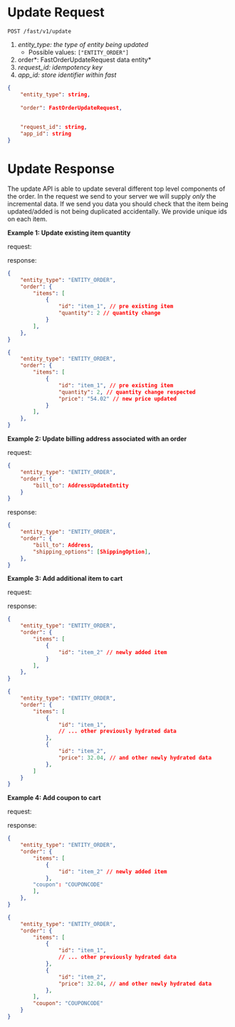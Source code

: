 # Update Request

`POST /fast/v1/update`

1. *entity_type: the type of entity being updated*
    - Possible values: `["ENTITY_ORDER"]`
2. order*: FastOrderUpdateRequest data entity*
3. *request_id: idempotency key*
4. *app_id: store identifier within fast*

```json
{
	"entity_type": string,	
	
	"order": FastOrderUpdateRequest,
	

	"request_id": string,
	"app_id": string
}
```

# Update Response

The update API is able to update several different top level components of the order. In the request we send to your server we will supply *only* the incremental data. If we send you data you should check that the item being updated/added is not being duplicated accidentally. We provide unique ids on each item.

**Example 1: Update existing item quantity**

request:

response:

```json
{
	"entity_type": "ENTITY_ORDER",
	"order": {
		"items": [
			{
				"id": "item_1", // pre existing item
				"quantity": 2 // quantity change
			}
		],
	},
}
```

```json
{
	"entity_type": "ENTITY_ORDER",
	"order": {
		"items": [
			{
				"id": "item_1", // pre existing item
				"quantity": 2, // quantity change respected
				"price": "54.02" // new price updated
			}
		],
	},
}
```

**Example 2: Update billing address associated with an order**

request:

```json
{
	"entity_type": "ENTITY_ORDER",
	"order": {
		"bill_to": AddressUpdateEntity
	}
}
```

response:

```json
{
	"entity_type": "ENTITY_ORDER",
	"order": {
		"bill_to": Address,
		"shipping_options": [ShippingOption],
	},
}
```

**Example 3: Add additional item to cart**

request:

response:

```json
{
	"entity_type": "ENTITY_ORDER",
	"order": {
		"items": [
			{
				"id": "item_2" // newly added item
			}
		],
	},
}
```

```json
{
	"entity_type": "ENTITY_ORDER",
	"order": {
		"items": [
			{
				"id": "item_1",
				// ... other previously hydrated data
			},
			{
				"id": "item_2",
				"price": 32.04, // and other newly hydrated data
			},
		]
	}
}

```

**Example 4: Add coupon to cart**

request:

response:

```json
{
	"entity_type": "ENTITY_ORDER",
	"order": {
		"items": [
			{
				"id": "item_2" // newly added item
			},
		"coupon": "COUPONCODE"
		],
	},
}
```

```json
{
	"entity_type": "ENTITY_ORDER",
	"order": {
		"items": [
			{
				"id": "item_1",
				// ... other previously hydrated data
			},
			{
				"id": "item_2",
				"price": 32.04, // and other newly hydrated data
			},
		],
		"coupon": "COUPONCODE"
	}
}

```
